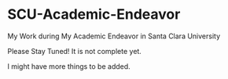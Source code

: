 # SCU-Academic-Endeavor
My Work during My Academic Endeavor in Santa Clara University

Please Stay Tuned!
It is not complete yet.

I might have more things to be added.
